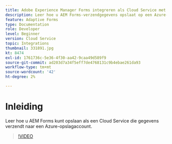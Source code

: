 ```yaml
---
title: Adobe Experience Manager Forms integreren als Cloud Service met Azure-opslag
description: Leer hoe u AEM Forms-verzendgegevens opslaat op een Azure-opslagaccount.
feature: Adaptive Forms
type: Documentation
role: Developer
level: Beginner
version: Cloud Service
topic: Integrations
thumbnail: 331891.jpg
kt: 8474
exl-id: 1761736c-5e36-4f30-aa42-9caa49d589f9
source-git-commit: ad203d7a34f5eff7de4768131c9b4ebae261da93
workflow-type: tm+mt
source-wordcount: '42'
ht-degree: 2%

---
```


# Inleiding

Leer hoe u AEM Forms kunt opslaan als een Cloud Service die gegevens verzendt naar een Azure-opslagaccount.

>[!VIDEO](https://video.tv.adobe.com/v/331891/?quality=12&learn=on)
